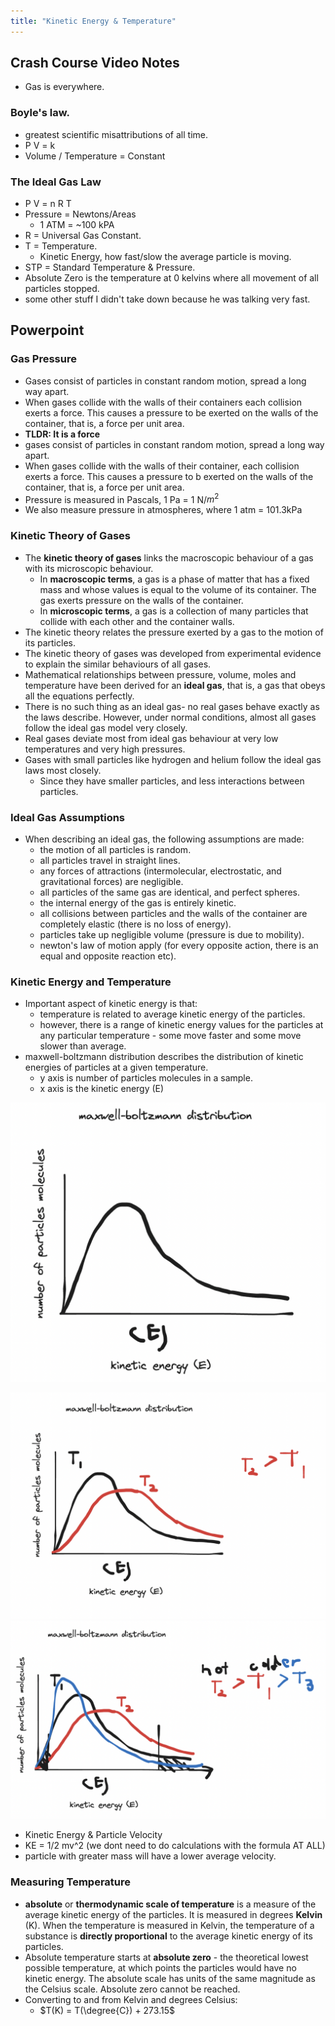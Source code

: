 ```yaml
---
title: "Kinetic Energy & Temperature"
---
```


## Crash Course Video Notes
- Gas is everywhere.
### Boyle's law.
- greatest scientific misattributions of all time.
- P V = k
- Volume / Temperature = Constant
### The Ideal Gas Law
- P V = n R T
- Pressure = Newtons/Areas
	- 1 ATM = ~100 kPA
- R = Universal Gas Constant.
- T = Temperature.
	- Kinetic Energy, how fast/slow the average particle is moving.
- STP = Standard Temperature & Pressure.
- Absolute Zero is the temperature at 0 kelvins where all movement of all particles stopped.
- some other stuff I didn't take down because he was talking very fast.

## Powerpoint
### Gas Pressure
- Gases consist of particles in constant random motion, spread a long way apart.
- When gases collide with the walls of their containers each collision exerts a force. This causes a pressure to be exerted on the walls of the container, that is, a force per unit area.
- **TLDR: It is a force**
- gases consist of particles in constant random motion, spread a long way apart.
- When gases collide with the walls of their container, each collision exerts a force. This causes a pressure to b exerted on the walls of the container, that is, a force per unit area.
- Pressure is measured in Pascals, 1 Pa = 1 N/$m^2$
- We also measure pressure in atmospheres, where 1 atm = 101.3kPa
### Kinetic Theory of Gases
- The **kinetic theory of gases** links the macroscopic behaviour of a gas with its microscopic behaviour.
	- In **macroscopic terms**, a gas is a phase of matter that has a fixed mass and whose values is equal to the volume of its container. The gas exerts pressure on the walls of the container.
	- In **microscopic terms**, a gas is a collection of many particles that collide with each other and the container walls.
- The kinetic theory relates the pressure exerted by a gas to the motion of its particles.
- The kinetic theory of gases was developed from experimental evidence to explain the similar behaviours of all gases.
- Mathematical relationships between pressure, volume, moles and temperature have been derived for an **ideal gas**, that is, a gas that obeys all the equations perfectly.
- There is no such thing as an ideal gas- no real gases behave exactly as the laws describe. However, under normal conditions, almost all gases follow the ideal gas model very closely.
- Real gases deviate most from ideal gas behaviour at very low temperatures and very high pressures.
- Gases with small particles like hydrogen and helium follow the ideal gas laws most closely.
	- Since they have smaller particles, and less interactions between particles.
### Ideal Gas Assumptions
- When describing an ideal gas, the following assumptions are made:
	- the motion of all particles is random.
	- all particles travel in straight lines.
	- any forces of attractions (intermolecular, electrostatic, and gravitational forces) are negligible.
	- all particles of the same gas are identical, and perfect spheres.
	- the internal energy of the gas is entirely kinetic.
	- all collisions between particles and the walls of the container are completely elastic (there is no loss of energy).
	- particles take up negligible volume (pressure is due to mobility).
	- newton's law of motion apply (for every opposite action, there is an equal and opposite reaction etc).
### Kinetic Energy and Temperature
- Important aspect of kinetic energy is that:
	- temperature is related to average kinetic energy of the particles.
	- however, there is a range of kinetic energy values for the particles at any particular temperature - some move faster and some move slower than average.
- maxwell-boltzmann distribution describes the distribution of kinetic energies of particles at a given temperature.
	- y axis is number of particles molecules in a sample.
	- x axis is the kinetic energy (E)
	
![300](notes/images/Screen%20Shot%202023-08-08%20at%2012.48.56%20pm.png)

![300](notes/images/Screen%20Shot%202023-08-08%20at%2012.50.03%20pm.png)
![400](notes/images/Screen%20Shot%202023-08-08%20at%2012.52.35%20pm.png)
- Kinetic Energy & Particle Velocity
- KE = 1/2 mv^2 (we dont need to do calculations with the formula AT ALL)
- particle with greater mass will have a lower average velocity.
### Measuring Temperature
- **absolute** or **thermodynamic scale of temperature** is a measure of the average kinetic energy of the particles. It is measured in degrees **Kelvin** (K). When the temperature is measured in Kelvin, the temperature of a substance is **directly proportional** to the average kinetic energy of its particles.
- Absolute temperature starts at **absolute zero** - the theoretical lowest possible temperature, at which points the particles would have no kinetic energy. The absolute scale has units of the same magnitude as the Celsius scale. Absolute zero cannot be reached.
- Converting to and from Kelvin and degrees Celsius:
	- $T(K) = T(\degree{C}) + 273.15$